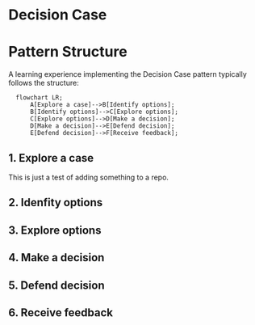 # Decision Case

# Pattern Structure
A learning experience implementing the Decision Case pattern typically follows the structure:

```mermaid
  flowchart LR;
      A[Explore a case]-->B[Identify options];
      B[Identify options]-->C[Explore options];
      C[Explore options]-->D[Make a decision];
      D[Make a decision]-->E[Defend decision];
      E[Defend decision]-->F[Receive feedback];
```
## 1. Explore a case
This is just a test of adding something to a repo.

## 2. Idenfity options
## 3. Explore options
## 4. Make a decision
## 5. Defend decision
## 6. Receive feedback
